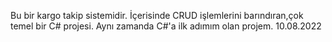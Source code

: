Bu bir kargo takip sistemidir. İçerisinde CRUD işlemlerini barındıran,çok temel bir C# projesi. Aynı zamanda C#'a ilk adımım olan projem. 10.08.2022
